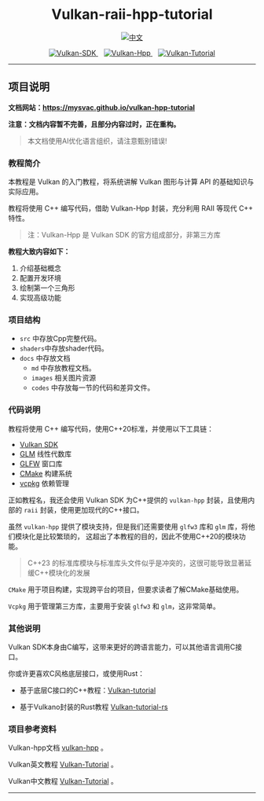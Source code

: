 <div align="center">

<h1>Vulkan-raii-hpp-tutorial</h1>

<p>
    <a href="#中文"><img src="https://img.shields.io/badge/中文-red?style=for-the-badge" alt="中文" /></a>
    <!-- &nbsp;&nbsp;
    <a href="#ENGLISH"><img src="https://img.shields.io/badge/English-blue?style=for-the-badge" alt="English" /></a> -->
</p>
<p>
    <a href="https://www.vulkan.org/">
        <img src="https://img.shields.io/badge/Vulkan-SDK-green?style=for-the-badge" alt="Vulkan-SDK" />
    </a>
    &nbsp;&nbsp;
    <a href="https://github.com/KhronosGroup/Vulkan-Hpp">
        <img src="https://img.shields.io/badge/Vulkan-Hpp-yellow?style=for-the-badge" alt="Vulkan-Hpp" />
    </a>
    &nbsp;&nbsp;
    <a href="https://github.com/Overv/VulkanTutorial">
        <img src="https://img.shields.io/badge/Vulkan-Tutorial-yellow?style=for-the-badge" alt="Vulkan-Tutorial" />
    </a>
</p>

</div>

---

<div id="中文">

## 项目说明

**文档网站：<https://mysvac.github.io/vulkan-hpp-tutorial>**

**注意：文档内容暂不完善，且部分内容过时，正在重构。**

> 本文档使用AI优化语言组织，请注意甄别错误!

### 教程简介

本教程是 Vulkan 的入门教程，将系统讲解 Vulkan 图形与计算 API 的基础知识与实际应用。

教程将使用 C++ 编写代码，借助 Vulkan-Hpp 封装，充分利用 RAII 等现代 C++ 特性。

> 注：Vulkan-Hpp 是 Vulkan SDK 的官方组成部分，非第三方库

**教程大致内容如下：**

1. 介绍基础概念
2. 配置开发环境
3. 绘制第一个三角形
4. 实现高级功能

### 项目结构
- `src` 中存放Cpp完整代码。
- `shaders`中存放shader代码。
- `docs` 中存放文档
    - `md` 中存放教程文档。
    - `images` 相关图片资源
    - `codes` 中存放每一节的代码和差异文件。


### 代码说明

教程将使用 C++ 编写代码，使用C++20标准，并使用以下工具链：

- [Vulkan SDK](https://lunarg.com/vulkan-sdk/)
- [GLM](http://glm.g-truc.net/) 线性代数库
- [GLFW](http://www.glfw.org/) 窗口库
- [CMake](https://cmake.org/) 构建系统
- [vcpkg](https://vcpkg.io/) 依赖管理

正如教程名，我还会使用 Vulkan SDK 为C++提供的 `vulkan-hpp` 封装，且使用内部的 `raii` 封装，使用更加现代的C++接口。


虽然 `vulkan-hpp` 提供了模块支持，但是我们还需要使用 `glfw3` 库和 `glm` 库，将他们模块化是比较繁琐的，
这超出了本教程的目的，因此不使用C++20的模块功能。

> C++23 的标准库模块与标准库头文件似乎是冲突的，这很可能导致显著延缓C++模块化的发展

`CMake` 用于项目构建，实现跨平台的项目，但要求读者了解CMake基础使用。

`Vcpkg` 用于管理第三方库，主要用于安装 `glfw3` 和 `glm`，这非常简单。

### 其他说明

Vulkan SDK本身由C编写，这带来更好的跨语言能力，可以其他语言调用C接口。

你或许更喜欢C风格底层接口，或使用Rust：

- 基于底层C接口的C++教程：[Vulkan-tutorial](https://vulkan-tutorial.com/)

- 基于Vulkano封装的Rust教程 [Vulkan-tutorial-rs](https://github.com/bwasty/vulkan-tutorial-rs)



### 项目参考资料

Vulkan-hpp文档 [vulkan-hpp](https://github.com/KhronosGroup/Vulkan-Hpp) 。

Vulkan英文教程 [Vulkan-Tutorial](https://github.com/Overv/VulkanTutorial) 。

Vulkan中文教程 [Vulkan-Tutorial](https://tutorial.vulkan.net.cn/Introduction) 。



</div>

---
<!-- 
<div id="ENGLISH">

// TODO

</div> -->

